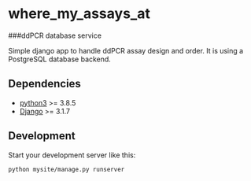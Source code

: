 # where_my_assays_at

###ddPCR database service

Simple django app to handle ddPCR assay design and order. It is using a PostgreSQL database backend.

## Dependencies

- [python3](https://www.python.org/) >= 3.8.5 
- [Django](https://www.djangoproject.com/) >= 3.1.7

## Development

Start your development server like this:

```
python mysite/manage.py runserver
```
